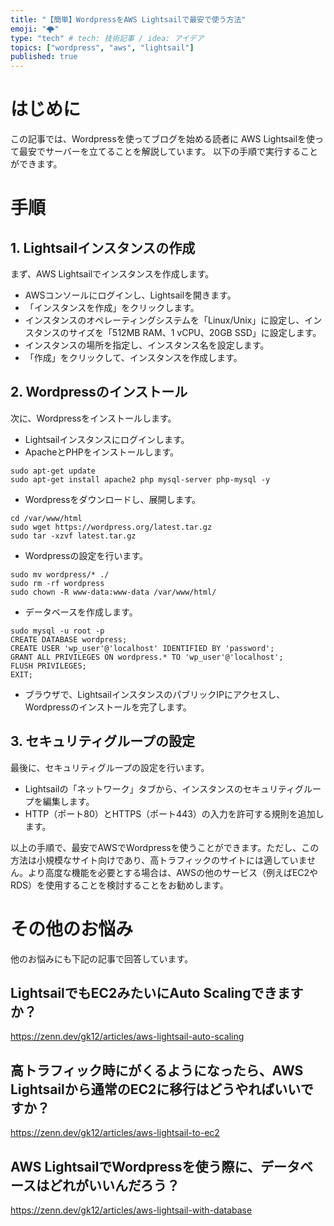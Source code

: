 ```yaml
---
title: "【簡単】WordpressをAWS Lightsailで最安で使う方法"
emoji: "🌩"
type: "tech" # tech: 技術記事 / idea: アイデア
topics: ["wordpress", "aws", "lightsail"]
published: true
---
```


# はじめに
この記事では、Wordpressを使ってブログを始める読者に
AWS Lightsailを使って最安でサーバーを立てることを解説しています。
以下の手順で実行することができます。

# 手順
## 1. Lightsailインスタンスの作成

まず、AWS Lightsailでインスタンスを作成します。

- AWSコンソールにログインし、Lightsailを開きます。
- 「インスタンスを作成」をクリックします。
- インスタンスのオペレーティングシステムを「Linux/Unix」に設定し、インスタンスのサイズを「512MB RAM、1 vCPU、20GB SSD」に設定します。
- インスタンスの場所を指定し、インスタンス名を設定します。
- 「作成」をクリックして、インスタンスを作成します。

## 2. Wordpressのインストール

次に、Wordpressをインストールします。

- Lightsailインスタンスにログインします。
- ApacheとPHPをインストールします。
```
sudo apt-get update
sudo apt-get install apache2 php mysql-server php-mysql -y
```
- Wordpressをダウンロードし、展開します。
```
cd /var/www/html
sudo wget https://wordpress.org/latest.tar.gz
sudo tar -xzvf latest.tar.gz
```
- Wordpressの設定を行います。
```
sudo mv wordpress/* ./
sudo rm -rf wordpress
sudo chown -R www-data:www-data /var/www/html/
```
- データベースを作成します。
```
sudo mysql -u root -p
CREATE DATABASE wordpress;
CREATE USER 'wp_user'@'localhost' IDENTIFIED BY 'password';
GRANT ALL PRIVILEGES ON wordpress.* TO 'wp_user'@'localhost';
FLUSH PRIVILEGES;
EXIT;
```
- ブラウザで、LightsailインスタンスのパブリックIPにアクセスし、Wordpressのインストールを完了します。

## 3. セキュリティグループの設定

最後に、セキュリティグループの設定を行います。

- Lightsailの「ネットワーク」タブから、インスタンスのセキュリティグループを編集します。
- HTTP（ポート80）とHTTPS（ポート443）の入力を許可する規則を追加します。

以上の手順で、最安でAWSでWordpressを使うことができます。ただし、この方法は小規模なサイト向けであり、高トラフィックのサイトには適していません。より高度な機能を必要とする場合は、AWSの他のサービス（例えばEC2やRDS）を使用することを検討することをお勧めします。

# その他のお悩み
他のお悩みにも下記の記事で回答しています。

## LightsailでもEC2みたいにAuto Scalingできますか？
https://zenn.dev/gk12/articles/aws-lightsail-auto-scaling

## 高トラフィック時にがくるようになったら、AWS Lightsailから通常のEC2に移行はどうやればいいですか？
https://zenn.dev/gk12/articles/aws-lightsail-to-ec2

## AWS LightsailでWordpressを使う際に、データベースはどれがいいんだろう？
https://zenn.dev/gk12/articles/aws-lightsail-with-database
